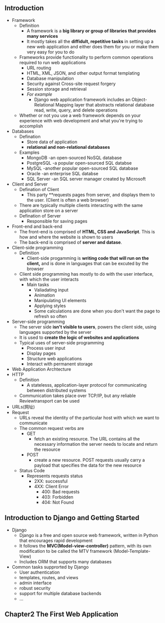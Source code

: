 ## Introduction

- Framework
  - Definition
    - A framework is a **big library or group of libraries that provides many
      services**
    - It mostly takes all the **diffidult, repetitive tasks** in setting up a
      new web application and either does them for you or make them very easy
      for you to do
  - Frameworks provide functionality to perform common operations required to
    run web applications
    - URL routing
    - HTML, XML, JSON, and other output format templating
    - Database manipulation
    - Security against Cross-site request forgery
    - Session storage and retrieval
    - _For example_
      - Django web application framework includes an Object-Relational Mapping
        layer that abstracts relational database read, write, query, and delete
        operations
  - Whether or not you use a web framework depends on your experience with web
    development and what you're trying to accomplish
- Databases
  - Defination
    - Store data of application
    - **relational and non-relational databases**
  - Examples
    - MongoDB -an open-sourced NoSQL database
    - PostgreSQL -a popular open-sourced SQL databse
    - MySQL -another popular open-sourced SQL database
    - Oracle -an enterprise SQL databse
    - SQL Server -an SQL server manager created by Microsoft
- Client and Server
  - Defination of Client
    - This party \*\*requests pages from server, and displays them to the user.
      (Client is often a web browser)
  - There are typically multiple clients interacting with the same application
    store on a server
  - Defination of Server
    - Responsible for saving pages
- Front-end and back-end
  - The front-end is comprised of **HTML, CSS and JavaScript**. This is how and
    where the website is shown to users
  - The back-end is comprised of **server and datase**.
- Client-side programming
  - Definition
    - Client-side progamming is **writing code that will run on the client,**
      and is done in languages that can be excuted by the browser
  - Client side programming has mostly to do with the user interface, with which
    the user interacts
    - Main tasks
      - Valiadating input
      - Animation
      - Manipulating UI elements
      - Applying styles
      - Some calculations are done when you don't want the page to refresh so
        often
- Server-side programming
  - The server side **isn't visible to users**, powers the client side, using
    languages supported by the server
  - It is used to **create the logic of websites and applications**
  - Typical uses of server-side programming
    - Process user input
    - Display pages
    - Structure web applications
    - Interact with permanent storage
- Web Application Archtecture
- HTTP
  - Definition
    - A statelesss, application-layer protocol for communicating between
      distributed systems
  - Communication takes place over TCP/IP, but any reliable Reviewtransport can
    be used
- URLs(网址)
- Request
  - URLs reveal the identity of the particular host with which we want to
    communicate
  - The common request verbs are
    - GET
      - fetch an existing resource. The URL contains all the necessary
        information the server needs to locate and return the resource
    - POST
      - create a new resource. POST requests usually carry a payload that
        specifies the data for the new resource
  - Status Code
    - Represents requests status
      - 2XX: successful
      - 4XX: Client Error
        - 400: Bad requests
        - 403: Forbidden
        - 404: Not Found

## Introduction to Django and Getting Started

- Django
  - Django is a free and open source web framework, written in Python that
    encourages rapid development
  - It follows the **MVC(Model-view-controller)** pattern, with its own
    modification to be called the MTV framework (Model-Template-View)
  - Includes ORM that supports many databases
- Common tasks supprorted by Django
  - User authentication
  - templates, routes, and views
  - admin interface
  - robust security
  - support for multiple database backends
  - ...

## Chapter2 The First Web Application
